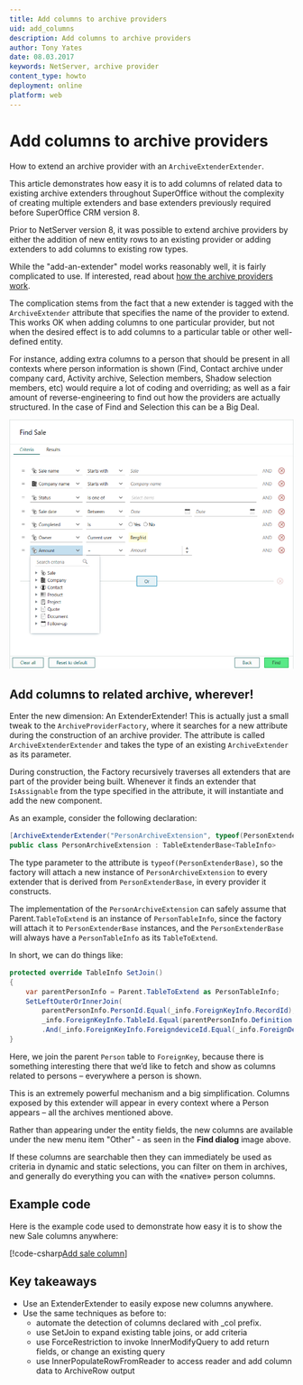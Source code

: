 ```yaml
---
title: Add columns to archive providers
uid: add_columns
description: Add columns to archive providers
author: Tony Yates
date: 08.03.2017
keywords: NetServer, archive provider
content_type: howto
deployment: online
platform: web
---
```


# Add columns to archive providers

How to extend an archive provider with an `ArchiveExtenderExtender`.

This article demonstrates how easy it is to add columns of related data to existing archive extenders throughout SuperOffice without the complexity of creating multiple extenders and base extenders previously required before SuperOffice CRM version 8.

Prior to NetServer version 8, it was possible to extend archive providers by either the addition of new entity rows to an existing provider or adding extenders to add columns to existing row types.

While the "add-an-extender" model works reasonably well, it is fairly complicated to use. If interested, read about [how the archive providers work][1].

The complication stems from the fact that a new extender is tagged with the `ArchiveExtender` attribute that specifies the name of the provider to extend. This works OK when adding columns to one particular provider, but not when the desired effect is to add columns to a particular table or other well-defined entity.

For instance, adding extra columns to a person that should be present in all contexts where person information is shown (Find, Contact archive under company card, Activity archive, Selection members, Shadow selection members, etc) would require a lot of coding and overriding; as well as a fair amount of reverse-engineering to find out how the providers are actually structured. In the case of Find and Selection this can be a Big Deal.

![x -screenshot][img1]

## Add columns to related archive, wherever!

Enter the new dimension: An ExtenderExtender! This is actually just a small tweak to the `ArchiveProviderFactory`, where it searches for a new attribute during the construction of an archive provider. The attribute is called `ArchiveExtenderExtender` and takes the type of an existing `ArchiveExtender` as its parameter.

During construction, the Factory recursively traverses all extenders that are part of the provider being built. Whenever it finds an extender that `IsAssignable` from the type specified in the attribute, it will instantiate and add the new component.

As an example, consider the following declaration:

```csharp
[ArchiveExtenderExtender("PersonArchiveExtension", typeof(PersonExtenderBase), int.MaxValue / 2)]
public class PersonArchiveExtension : TableExtenderBase<TableInfo>
```

The type parameter to the attribute is `typeof(PersonExtenderBase)`, so the factory will attach a new instance of `PersonArchiveExtension` to every extender that is derived from `PersonExtenderBase`, in every provider it constructs.

The implementation of the `PersonArchiveExtension` can safely assume that Parent.`TableToExtend` is an instance of `PersonTableInfo`, since the factory will attach it to `PersonExtenderBase` instances, and the `PersonExtenderBase` will always have a `PersonTableInfo` as its `TableToExtend`.

In short, we can do things like:

```csharp
protected override TableInfo SetJoin()
{
    var parentPersonInfo = Parent.TableToExtend as PersonTableInfo;
    SetLeftOuterOrInnerJoin(
        parentPersonInfo.PersonId.Equal(_info.ForeignKeyInfo.RecordId),
        _info.ForeignKeyInfo.TableId.Equal(parentPersonInfo.Definition.TableNumber)
        .And(_info.ForeignKeyInfo.ForeigndeviceId.Equal(_info.ForeignDeviceId)));
}
```

Here, we join the parent `Person` table to `ForeignKey`, because there is something interesting there that we’d like to fetch and show as columns related to persons – everywhere a person is shown.

This is an extremely powerful mechanism and a big simplification. Columns exposed by this extender will appear in every context where a Person appears – all the archives mentioned above.

Rather than appearing under the entity fields, the new columns are available under the new menu item "Other" - as seen in the **Find dialog** image above.

If these columns are searchable then they can immediately be used as criteria in dynamic and static selections, you can filter on them in archives, and generally do everything you can with the «native» person columns.

## Example code

Here is the example code used to demonstrate how easy it is to show the new Sale columns anywhere:

[!code-csharp[Add sale column](includes/add-column.cs)]

## Key takeaways

* Use an ExtenderExtender to easily expose new columns anywhere.
* Use the same techniques as before to:
  * automate the detection of columns declared with \_col prefix.
  * use SetJoin to expand existing table joins, or add criteria
  * use ForceRestriction to invoke InnerModifyQuery to add return fields, or change an existing query
  * use InnerPopulateRowFromReader to access reader and add column data to ArchiveRow output

<!-- Referenced links -->
[1]: index.md

<!-- Referenced images -->
[img1]: media/extenderextender.png
